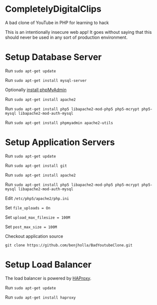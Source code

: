 # CompletelyDigitalClips
A bad clone of YouTube in PHP for learning to hack

This is an intentionally insecure web app!  It goes without saying that this should never be used in any sort of production environment.

# Setup Database Server

Run `sudo apt-get update`

Run `sudo apt-get install mysql-server`

Optionally [install phpMyAdmin](https://www.digitalocean.com/community/tutorials/how-to-install-and-secure-phpmyadmin-on-ubuntu-12-04)

Run `sudo apt-get install apache2`

Run `sudo apt-get install php5 libapache2-mod-php5 php5-mcrypt php5-mysql libapache2-mod-auth-mysql`

Run `sudo apt-get install phpmyadmin apache2-utils`

# Setup Application Servers

Run `sudo apt-get update`

Run `sudo apt-get install git`

Run `sudo apt-get install apache2`

Run `sudo apt-get install php5 libapache2-mod-php5 php5-mcrypt php5-mysql libapache2-mod-auth-mysql`

Edit `/etc/php5/apache2/php.ini`

Set `file_uploads = On`

Set `upload_max_filesize = 100M`

Set `post_max_size = 100M`

Checkout application source

`git clone https://github.com/benjholla/BadYoutubeClone.git`

# Setup Load Balancer

The load balancer is powered by [HAProxy](https://www.digitalocean.com/community/tutorials/how-to-use-haproxy-to-set-up-http-load-balancing-on-an-ubuntu-vps).

Run `sudo apt-get update`

Run `sudo apt-get install haproxy`
